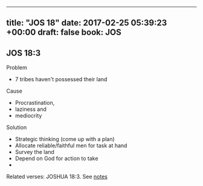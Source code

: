 
---
title: "JOS 18"
date: 2017-02-25 05:39:23 +00:00
draft: false
book: JOS
---

## JOS 18:3

Problem
- 7 tribes haven't possessed their land

Cause 
- Procrastination, 
- laziness and 
- mediocrity 

Solution
- Strategic thinking (come up with a plan)
- Allocate reliable/faithful men for task at hand
- Survey the land
- Depend on God for action to take
-

Related verses: JOSHUA 18:3. See [notes](https://my.bible.com/notes/2578198102851445268)

